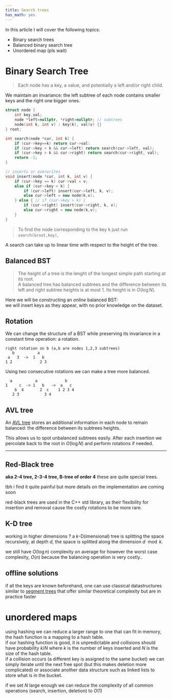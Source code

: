 ```yaml
---
title: Search trees
has_math: yes
---
```


In this article I will cover the following topics:

- Binary search trees
- Balanced binary search tree
- Unordered map (pls wait)

# Binary Search Tree
> Each node has a key, a value, and potentially a left and/or right child.

We maintain an invariance: the left subtree of each node contains
smaller keys and the right one bigger ones.

```cpp
struct node {
    int key,val;
    node *left=nullptr, *right=nullptr; // subtrees
    node(int k, int v) : key(k), val(v) {}
} root;

int search(node *cur, int k) {
    if (cur->key==k) return cur->val:
    if (cur->key < k && cur->left) return search(cur->left, val);
    if (cur->key > k && cur->right) return search(cur->right, val);
    return -1;
}

// inserts or overwrites
void insert(node *cur, int k, int v) {
    if (cur->key == k) cur->val = v;
    else if (cur->key < k) {
        if (cur->left) insert(cur->left, k, v);
        else cur->left = new node(k,v);
    } else { // if (cur->key > k) {
        if (cur->right) insert(cur->right, k, v);
        else cur->right = new node(k,v);
    }
}
```

> To find the node corresponding to the key k just run `search(&root,key)`,

A search can take up to linear time with respect to the height of the tree.

## Balanced BST
> The height of a tree is the lenght of the longest simple path starting at its root.  
> A balanced tree has balanced subtrees and the difference between its left and right subtree heights is at most 1.
> Its height is in $O(\log N)$.

Here we will be constructing an _online_ balanced BST:  
we will insert keys as they appear, with no prior knowledge on the dataset.

## Rotation

We can change the structure of a BST while preserving its invariance
in a constant time operation: a rotation.

```
right rotation on b (a,b are nodes 1,2,3 subtrees)
   b          a   
 a   3  ->  1   b 
1 2            2 3
```

Using two consecutive rotations we can make a tree more balanced.
```
  a          a            b   
1     c  -> 1   b   ->  a   c 
    b  4       2  c    1 2 3 4
   2 3           3 4          
```

## AVL tree
An [AVL tree](https://en.wikipedia.org/wiki/AVL_tree)
stores an additional information in each node to remain
balanced: the difference between its subtrees heights.

This allows us to spot unbalanced subtrees easily.
After each insertion we percolate back to the root in $O(\log N)$
and perform rotations if needed.

---

## Red-Black tree
**aka 2-4 tree, 2-3-4 tree, B-tree of order 4**
these are quite special trees.

tbh i find it quite painful but more details on the implementation are coming soon

red-black trees are used in the C++ std library, as their flexibility for insertion
and removal cause the costly rotations to be more rare.

## K-D tree
working in higher dimensions ? a $k$-D(imensional) tree is splitting the space recursively,
at depth $d$, the space is splitted along the dimension $d \mod k$.

we still have $O(\log n)$ complexity on average for 
however the worst case complexity, $O(n)$
because the balancing operation is very costly..

## offline solutions
if all the keys are known beforehand,
one can use classical datastructures similar to
[segment trees](/ds/rq.html)
that offer similar theoretical complexity
but are in practice faster

# unordered maps
using hashing we can reduce a larger range to one that can fit in memory,
the hash function is a mapping to a hash table.  
if our hashing function is good, it is unpredictable and collisions
should have probability $k/N$ where $k$ is the number of keys inserted
and $N$ is the size of the hash table.  
if a collision occurs (a different key is assigned to the same bucket)
we can simply iterate until the next free spot (but this makes deletion
more complicated) or associate another data structure such as linked lists to store
what is in the bucket.

if we set $N$ large enough we can reduce the complexity of all common operations
(search, insertion, deletion) to $O(1)$

